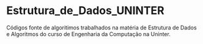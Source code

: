 # Estrutura_de_Dados_UNINTER
Códigos fonte de algoritimos trabalhados na matéria de Estrutura de Dados e Algoritmos do curso de Engenharia da Computação na Uninter.
